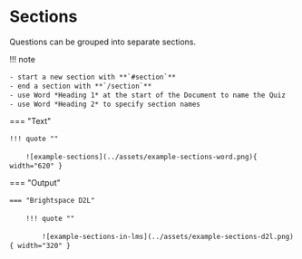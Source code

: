 # Sections

Questions can be grouped into separate sections.

!!! note

    - start a new section with **`#section`**
    - end a section with **`/section`**
    - use Word *Heading 1* at the start of the Document to name the Quiz
    - use Word *Heading 2* to specify section names

=== "Text"

    !!! quote ""

        ![example-sections](../assets/example-sections-word.png){ width="620" }

=== "Output"

    === "Brightspace D2L"

        !!! quote ""

            ![example-sections-in-lms](../assets/example-sections-d2l.png){ width="320" }
<!-- 
    === "Canvas"

        !!! quote ""

            Coming Soon.

    === "Moodle"

        !!! quote ""

            Coming Soon. -->

